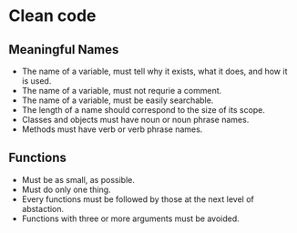 # Clean code 

## Meaningful Names

* The name of a variable, must tell why it exists, what it does, and how it is used.
* The name of a variable, must not requrie a comment.
* The name of a variable, must be easily searchable.
* The length of a name should correspond to the size of its scope.
* Classes and objects must have noun or noun phrase names.
* Methods must have verb or verb phrase names.

## Functions

* Must be as small, as possible.
* Must do only one thing.
* Every functions must be followed by those at the next level of abstaction.
* Functions with three or more arguments must be avoided.
